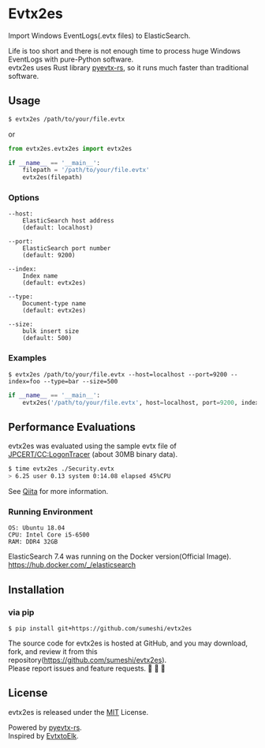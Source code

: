 # Evtx2es
Import Windows EventLogs(.evtx files) to ElasticSearch.

Life is too short and there is not enough time to process huge Windows EventLogs with pure-Python software.  
evtx2es uses Rust library [pyevtx-rs](https://github.com/omerbenamram/pyevtx-rs), so it runs much faster than traditional software.

## Usage
```bash
$ evtx2es /path/to/your/file.evtx
```

or

```python
from evtx2es.evtx2es import evtx2es

if __name__ == '__main__':
    filepath = '/path/to/your/file.evtx'
    evtx2es(filepath)
```

### Options
```
--host: 
    ElasticSearch host address
    (default: localhost)

--port: 
    ElasticSearch port number
    (default: 9200)

--index: 
    Index name
    (default: evtx2es)

--type: 
    Document-type name
    (default: evtx2es)

--size:
    bulk insert size
    (default: 500)
```

### Examples
```
$ evtx2es /path/to/your/file.evtx --host=localhost --port=9200 --index=foo --type=bar --size=500
```

```py
if __name__ == '__main__':
    evtx2es('/path/to/your/file.evtx', host=localhost, port=9200, index='foo', type='bar', size=500)
```

## Performance Evaluations
evtx2es was evaluated using the sample evtx file of [JPCERT/CC:LogonTracer](https://github.com/JPCERTCC/LogonTracer) (about 30MB binary data).

```.bash
$ time evtx2es ./Security.evtx
> 6.25 user 0.13 system 0:14.08 elapsed 45%CPU
```

See [Qiita](https://qiita.com/sumeshi/items/cb2fbafe59c2c83e3085) for more information.

### Running Environment
```
OS: Ubuntu 18.04  
CPU: Intel Core i5-6500  
RAM: DDR4 32GB  
```

ElasticSearch 7.4 was running on the Docker version(Official Image).  
https://hub.docker.com/_/elasticsearch

## Installation
### via pip
```
$ pip install git+https://github.com/sumeshi/evtx2es
```

The source code for evtx2es is hosted at GitHub, and you may download, fork, and review it from this repository(https://github.com/sumeshi/evtx2es).  
Please report issues and feature requests. :sushi: :sushi: :sushi:

## License
evtx2es is released under the [MIT](https://github.com/sumeshi/evtx2es/blob/master/LICENSE) License.

Powered by [pyevtx-rs](https://github.com/omerbenamram/pyevtx-rs).  
Inspired by [EvtxtoElk](https://github.com/dgunter/evtxtoelk).
